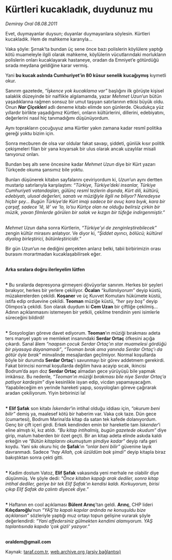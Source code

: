 # Kürtleri kucakladık, duydunuz mu

*Demiray Oral 08.08.2011*

<div class="yazi"><p>Evet, duymayanlar duysun; duyanlar duymayanlara söylesin. Kürtleri kucakladık. Hem de mahkeme kararıyla...</p>
<p>Vaka şöyle: Şırnak’ta bundan üç sene önce bazı polislerin köylülere yaptığı kötü muameleyle ilgili olarak mahkeme, köylülerin vücutlarındaki morlukların polislerin onları kucaklayarak hastaneye, oradan da Emniyet’e götürdüğü sırada meydana geldiğine karar vermiş.</p>
<p>Yani <b>bu kucak aslında Cumhuriyet’in 80 küsur senelik kucağıymış</b> kıymetli okur.</p>
<p>Sanırım gazetede, <i>“İşkence yok kucaklama var”</i> başlığını ilk görüşte kişisel salaklık düzeyinde bir naiflikle algılamamda, yazar <i>Mehmet Uzun</i>’un bütün yaşadıklarına rağmen sonsuz bir umut taşıyan satırlarının etkisi büyük oldu. Onun <b><i>Nar Çiçekleri</i></b> adlı deneme kitabı elimde son günlerde. Okudukça yüz yıllardır birlikte yaşadığımız Kürtleri, onların kültürlerini, dillerini, edebiyatını, değerlerini nasıl hiç tanımadığımı düşünüyordum.</p>
<p>Aynı toprakların çocuğuyuz ama Kürtler yakın zamana kadar resmî politika gereği yoktu bizim için.</p>
<p>Sonra mecburen de olsa var oldular fakat savaşı, şiddeti, günlük kısır politik çekişmeleri filan bir yana koyarsak bir ulus olarak ancak uzaylılar misali tanıyoruz onları.</p>
<p>Bundan beş altı sene öncesine kadar <i>Mehmet Uzun</i> diye bir Kürt yazarı Türkçede okuma şansımız bile yoktu.</p>
<p>Bunları düşünerek kitabın sayfalarını çeviriyordum ki, <i>Uzun</i>’un aynı dertten mustarip satırlarıyla karşılaştım: <i>“Türkiye, Türkiye’deki insanlar, Türkiye Cumhuriyeti vatandaşları, gülünç resmî tezlerin dışında, Kürt dili, kültürü, edebiyatı, ulusal değerleri, sanatı ve müziğiyle ilgili ne biliyor? Neredeyse hiçbir şey... Bugün Türkiye’de Kürt imajı sadece bir avuç kara bıyık, kara bir çarşaf, sadece ‘lê, lê’ ve ‘lo, lo’su Kürtçe olan ne olduğu belirsiz çirkin bir müzik, yavan filmlerde görülen bir salak ve kızgın bir tüfeğe indirgenmiştir.”</i></p>
<p><i><br/>Mehmet Uzun</i> daha sonra Kürtlerin, <i>“Türkiye’yi de zenginleştirebilecek”</i> zengin kültür mirasını anlatıyor. Ve diyor ki, <i>“Şiddet ayırıcı, bölücü; kültürel diyalog birleştirici, bütünleştiricidir.”</i></p>
<p>Bir gün <i>Uzun</i>’un ne dediğini gerçekten anlarız belki, tabii birbirimizin orası burasını morartmadan kucaklaşabilirsek eğer.  </p>
<p><b><br/>Arka sıralara doğru ilerleyelim lütfen</b></p>
<p><b><br/>* </b>Bu sıralarda depresyona girmeyeni dövüyorlar sanırım. Herkes bir şeyleri bırakıyor, herkes bir yerlere çekiliyor. <b>Öcalan</b> <i>“kullanılıyorum”</i> deyip küstü, müzakerelerden çekildi. <b>Koşaner</b> ve üç Kuvvet Komutanı hükümete küstü, istifa edip orduevine çekildi. <b>Teoman</b> müziğe küstü, <i>“her şey boş”</i> deyip Olimpos’a çekildi. Son olarak duydum ki <b>Cem Uzan</b> bir çiftliğe çekilmiş... Adının açıklanmasını istemeyen bir yetkili, çekilme trendinin yeni isimlerle süreceğini bildirdi!</p>
<p><b><br/>* </b>Sosyologları göreve davet ediyorum. <b>Teoman</b>’ın müziği bırakması adeta ters manyel yaptı ve memleket insanındaki <b>Serdar Ortaç</b> öfkesini açığa çıkardı. Sanal âlem <i>“naapsın çocuk Serdar Ortaç’ın star muamelesi gördüğü bir piyasaya dayanamadı”</i>, <i>“Teoman bırak ama yanında Serdar Ortaç’ı da götür öyle bırak”</i> minvalinde mesajlardan geçilmiyor. Normal koşullarda böyle bir durumda <b>Serdar Ortaç</b>’ı savunmayı bir görev addetmem gerekirdi. Fakat birincisi normal koşullarda değilim hava acayip sıcak, ikincisi Bodrum’da aşırı doz <b>Serdar Ortaç</b> almadan gece yürüyüşü bile yapmak imkânsız. Bu nedenle, <i>“Teoman’ın müziği bırakması bile niye Serdar Ortaç’a patlıyor kardeşim”</i> diye kesinlikle isyan edip, vicdan yapamayacağım. Yapabileceğim en yerinde hareketi yapıp, sosyologları göreve çağırarak aradan çekiliyorum. Yiyin birbirinizi la!</p>
<p><b><br/>* Elif Şafak</b> son kitabı <i>İskender</i>’in intihal olduğu iddiası için, <i>“okurum beni bilir”</i> demiş ya, maalesef kötü bir haberim var. Vaka çok taze. Dün gece (cumartesi), Bodrum Marina’da kitap da satan tek kafede dolanıyordum. Genç bir çift içeri girdi. Erkek kendinden emin bir hareketle tam <i>İskender</i>’i eline almıştı ki, kız atıldı. <i>“Bu kitap intihalmiş, bugün gazetede okudum”</i> diye girip, malum haberden bir özet geçti. Bir an kitap adeta elinde askıda kaldı erkeğin ve <i>“Bütün kitaplarını okumuştum şimdiye kadar”</i> deyip rafa geri koydu. Yani sıkı okuru hiç de <b>Şafak</b>’ın <i>“onlar beni bilir”</i> güvenine layık davranmadı. Sadece <i>“hay Allah, çok üzüldüm bak şimdi”</i> deyip kitapla biraz bakıştıktan sonra çekti gitti.</p>
<p><b><br/>* </b>Kadim dostum Vatoz, <b>Elif Şafak</b> vakasında yeni merhale ne olabilir diye düşünmüş. Ve şöyle dedi: <i>“Önce kitabın kapağı arak dediler, sonra kitap intihal dediler, geriye bir tek Elif Şafak’ın kendisi kaldı. Korkuyorum, birisi çıkıp Elif Şafak da çalıntı diyecek diye.”</i></p>
<p><b><br/>* </b>Haftanın en cool açıklaması <b>Bülent Arınç</b>’tan geldi. <b>Arınç</b>, CHP lideri <b>Kılıçdaroğlu</b>’nun <i>“YAŞ’ta kapalı kapılar ardında ne konuşuldu bize açıklansın”</i> sözleriyle yaptığı muz ortayı topun gelişine vurarak şöyle değerlendirdi: <i>“Yani affedersiniz gülmekten kendimi alamıyorum. YAŞ toplantısında kapıda ‘çok gizli’ yazıyor.”</i></p>
<p><strong><br/>oraldem@gmail.com</strong></p>
</div>

Kaynak: [taraf.com.tr](http://www.taraf.com.tr/demiray-oral/makale-kurtleri-kucakladik-duydunuz-mu.htm), [web.archive.org (arşiv bağlantısı)](http://web.archive.org/web/20130831215204/http://www.taraf.com.tr/demiray-oral/makale-kurtleri-kucakladik-duydunuz-mu.htm)

